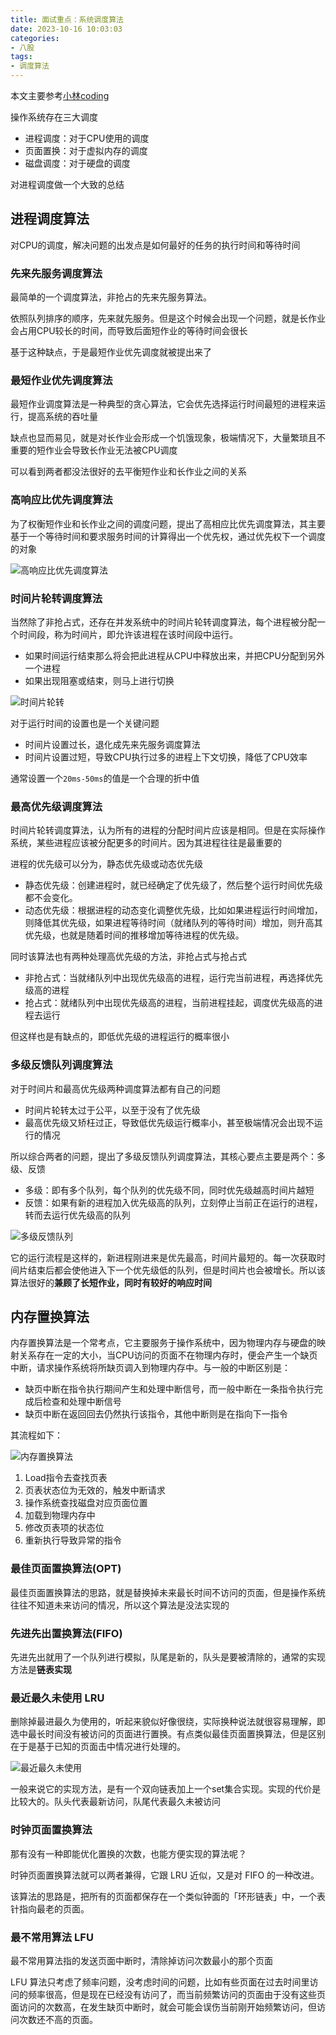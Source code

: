 ```yaml
---
title: 面试重点：系统调度算法
date: 2023-10-16 10:03:03
categories: 
- 八股
tags:
- 调度算法
---
```


本文主要参考[小林coding](https://xiaolincoding.com/os/5_schedule/schedule.html#%E9%AB%98%E5%93%8D%E5%BA%94%E6%AF%94%E4%BC%98%E5%85%88%E8%B0%83%E5%BA%A6%E7%AE%97%E6%B3%95)

操作系统存在三大调度

- 进程调度：对于CPU使用的调度
- 页面置换：对于虚拟内存的调度
- 磁盘调度：对于硬盘的调度

对进程调度做一个大致的总结

## 进程调度算法

对CPU的调度，解决问题的出发点是如何最好的任务的执行时间和等待时间

### 先来先服务调度算法

最简单的一个调度算法，非抢占的先来先服务算法。

依照队列排序的顺序，先来就先服务。但是这个时候会出现一个问题，就是长作业会占用CPU较长的时间，而导致后面短作业的等待时间会很长

基于这种缺点，于是最短作业优先调度就被提出来了

### 最短作业优先调度算法

最短作业调度算法是一种典型的贪心算法，它会优先选择运行时间最短的进程来运行，提高系统的吞吐量

缺点也显而易见，就是对长作业会形成一个饥饿现象，极端情况下，大量繁琐且不重要的短作业会导致长作业无法被CPU调度

可以看到两者都没法很好的去平衡短作业和长作业之间的关系

### 高响应比优先调度算法

为了权衡短作业和长作业之间的调度问题，提出了高相应比优先调度算法，其主要基于一个等待时间和要求服务时间的计算得出一个优先权，通过优先权下一个调度的对象

![高响应比优先调度算法](https://s2.loli.net/2023/10/16/ZcCNF953bx1z8su.png)

### 时间片轮转调度算法

当然除了非抢占式，还存在并发系统中的时间片轮转调度算法，每个进程被分配一个时间段，称为时间片，即允许该进程在该时间段中运行。

- 如果时间运行结束那么将会把此进程从CPU中释放出来，并把CPU分配到另外一个进程
- 如果出现阻塞或结束，则马上进行切换

![时间片轮转](https://s2.loli.net/2023/10/16/QIoYVmw3DhPt4OK.png)

对于运行时间的设置也是一个关键问题

- 时间片设置过长，退化成先来先服务调度算法
- 时间片设置过短，导致CPU执行过多的进程上下文切换，降低了CPU效率

通常设置一个`20ms-50ms`的值是一个合理的折中值

### 最高优先级调度算法

时间片轮转调度算法，认为所有的进程的分配时间片应该是相同。但是在实际操作系统，某些进程应该被分配更多的时间片。因为其进程往往是最重要的

进程的优先级可以分为，静态优先级或动态优先级

- 静态优先级：创建进程时，就已经确定了优先级了，然后整个运行时间优先级都不会变化。
- 动态优先级：根据进程的动态变化调整优先级，比如如果进程运行时间增加，则降低其优先级，如果进程等待时间（就绪队列的等待时间）增加，则升高其优先级，也就是随着时间的推移增加等待进程的优先级。

同时该算法也有两种处理高优先级的方法，非抢占式与抢占式

- 非抢占式：当就绪队列中出现优先级高的进程，运行完当前进程，再选择优先级高的进程
- 抢占式：就绪队列中出现优先级高的进程，当前进程挂起，调度优先级高的进程去运行

但这样也是有缺点的，即低优先级的进程运行的概率很小

### 多级反馈队列调度算法

对于时间片和最高优先级两种调度算法都有自己的问题

- 时间片轮转太过于公平，以至于没有了优先级
- 最高优先级又矫枉过正，导致低优先级运行概率小，甚至极端情况会出现不运行的情况

所以综合两者的问题，提出了多级反馈队列调度算法，其核心要点主要是两个：多级、反馈

- 多级：即有多个队列，每个队列的优先级不同，同时优先级越高时间片越短
- 反馈：如果有新的进程加入优先级高的队列，立刻停止当前正在运行的进程，转而去运行优先级高的队列

![多级反馈队列](https://s2.loli.net/2023/10/16/HwRdFW7forJek1Y.png)

它的运行流程是这样的，新进程刚进来是优先最高，时间片最短的。每一次获取时间片结束后都会使他进入下一个优先级低的队列，但是时间片也会被增长。所以该算法很好的**兼顾了长短作业，同时有较好的响应时间**

## 内存置换算法

内存置换算法是一个常考点，它主要服务于操作系统中，因为物理内存与硬盘的映射关系存在一定的大小，当CPU访问的页面不在物理内存时，便会产生一个缺页中断，请求操作系统将所缺页调入到物理内存中。与一般的中断区别是：

- 缺页中断在指令执行期间产生和处理中断信号，而一般中断在一条指令执行完成后检查和处理中断信号
- 缺页中断在返回回去仍然执行该指令，其他中断则是在指向下一指令

其流程如下：

![内存置换算法](https://s2.loli.net/2023/10/16/Y3bU4NxeIknfljv.png)

1. Load指令去查找页表
2. 页表状态位为无效的，触发中断请求
3. 操作系统查找磁盘对应页面位置
4. 加载到物理内存中
5. 修改页表项的状态位
6. 重新执行导致异常的指令

### 最佳页面置换算法(OPT)

最佳页面置换算法的思路，就是替换掉未来最长时间不访问的页面，但是操作系统往往不知道未来访问的情况，所以这个算法是没法实现的

### 先进先出置换算法(FIFO)

先进先出就用了一个队列进行模拟，队尾是新的，队头是要被清除的，通常的实现方法是**链表实现**

### 最近最久未使用 LRU

删除掉最进最久为使用的，听起来貌似好像很绕，实际换种说法就很容易理解，即选中最长时间没有被访问的页面进行置换。有点类似最佳页面置换算法，但是区别在于是基于已知的页面击中情况进行处理的。

![最近最久未使用](https://s2.loli.net/2023/10/16/LV7NPC9aSOqucJ8.png)

一般来说它的实现方法，是有一个双向链表加上一个set集合实现。实现的代价是比较大的。队头代表最新访问，队尾代表最久未被访问

### 时钟页面置换算法

那有没有一种即能优化置换的次数，也能方便实现的算法呢？

时钟页面置换算法就可以两者兼得，它跟 LRU 近似，又是对 FIFO 的一种改进。

该算法的思路是，把所有的页面都保存在一个类似钟面的「环形链表」中，一个表针指向最老的页面。

### 最不常用算法 LFU

最不常用算法指的发送页面中断时，清除掉访问次数最小的那个页面

LFU 算法只考虑了频率问题，没考虑时间的问题，比如有些页面在过去时间里访问的频率很高，但是现在已经没有访问了，而当前频繁访问的页面由于没有这些页面访问的次数高，在发生缺页中断时，就会可能会误伤当前刚开始频繁访问，但访问次数还不高的页面。

